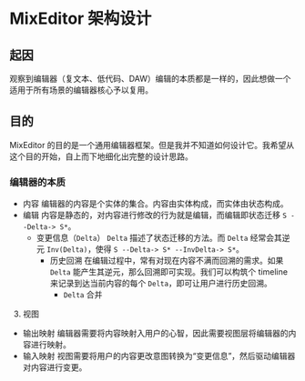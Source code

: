 # MixEditor 架构设计

## 起因

观察到编辑器（复文本、低代码、DAW）编辑的本质都是一样的，因此想做一个适用于所有场景的编辑器核心予以复用。

## 目的

MixEditor 的目的是一个通用编辑器框架。但是我并不知道如何设计它。我希望从这个目的开始，自上而下地细化出完整的设计思路。

### 编辑器的本质
* 内容
编辑器的内容是个实体的集合。内容由实体构成，而实体由状态构成。
* 编辑
内容是静态的，对内容进行修改的行为就是编辑，而编辑即状态迁移 `S --Delta-> S*`。
  * 变更信息（`Delta`）
    `Delta` 描述了状态迁移的方法。而 `Delta` 经常会其逆元 `Inv(Delta)`，使得 `S --Delta-> S* --InvDelta-> S*`。
    * 历史回溯
      在编辑过程中，常有对现在内容不满而回溯的需求。如果 `Delta` 能产生其逆元，那么回溯即可实现。我们可以构筑个 timeline 来记录到达当前内容的每个 `Delta`，即可让用户进行历史回溯。
      * `Delta` 合并
3. 视图
  * 输出映射
    编辑器需要将内容映射入用户的心智，因此需要视图层将编辑器的内容进行映射。
  * 输入映射
    视图需要将用户的内容更改意图转换为“变更信息”，然后驱动编辑器对内容进行变更。
